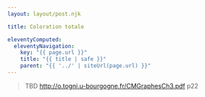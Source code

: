 ```yaml
---
layout: layout/post.njk

title: Coloration totale

eleventyComputed:
  eleventyNavigation:
    key: "{{ page.url }}"
    title: "{{ title | safe }}"
    parent: "{{ '../' | siteUrl(page.url) }}"
---
```


> TBD <http://o.togni.u-bourgogne.fr/CMGraphesCh3.pdf> p22
